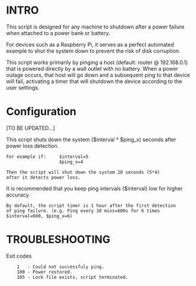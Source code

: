 # INTRO

This script is designed for any machine to shutdown after a power failure when
attached to a power bank or battery.

For devices such as a Raspberry Pi, it serves as a perfect automated example
to shut the system down to prevent the risk of disk corruption.

This script works primarily by pinging a host (default: router @ 192.168.0.1)
that is powered directly by a wall outlet with no battery. When a power outage
occurs, that host will go down and a subsequent ping to that device will fail,
activating a timer that will shutdown the device according to the user settings.


# Configuration

[TO BE UPDATED...]


 This script shuts down the system ($interval * $ping_x) seconds after
 power loss detection.

	For example if:		$interval=5
						$ping_x=4

	Then the script will shut down the system 20 seconds (5*4)
	after it detects power loss.

It is recommended that you keep ping intervals ($interval) low
for higher accuracy.

	By default, the script timer is 1 hour after the first detection
	of ping failure. (e.g. Ping every 10 mins=600s for 6 times
	$interval=600, $ping_x=6)


# TROUBLESHOOTING
Exit codes

		1   - Could not successfuly ping.
		100 - Power restored.
		105 - Lock file exists, script terminated.


